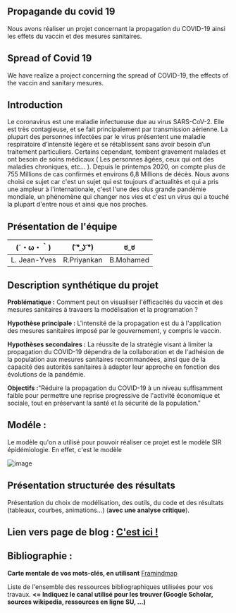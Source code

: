 ## Propagande du covid 19

Nous avons réaliser un projet concernant la propagation du COVID-19 ainsi les effets du vaccin et des mesures sanitaires.

## Spread of Covid 19

We have realize a project concerning the spread of COVID-19, the effects of the vaccin and sanitary mesures.

## Introduction 

Le coronavirus est une maladie infectueuse due au virus SARS-CoV-2. Elle est très contagieuse, et se fait principalement par transmission aérienne. La plupart des personnes infectées par le virus présentent une maladie respiratoire d’intensité légère et se rétablissent sans avoir besoin d’un traitement particuliers. Certains cependant, tombent gravement malades et ont besoin de soins médicaux ( Les personnes âgées, ceux qui ont des maladies chroniques, etc... ). Depuis le printemps 2020, on compte plus de 755 Millions de cas confirmés et environs 6,8 Millions de décès. Nous avons choisi ce sujet car c'est un sujet qui est toujours d'actualités et qui a pris une ampleur à l'internationale, c'est l'une des olus grande pandémie mondiale, un phénomène qui changer nos vies et c'est un virus qui a touché la plupart d'entre nous et ainsi que nos proches.

## Présentation de l'équipe


|(´・ω・｀)| ( ͡° ͜ʖ ͡°) | ಠ_ಠ |
|-----|--|--|
| L. Jean-Yves | R.Priyankan | B.Mohamed  |



## Description synthétique du projet

**Problématique :** Comment peut on visualiser l'éfficacités du vaccin et des mesures sanitaires à travaers la modélisation et la programation ?

**Hypothèse principale :** L'intensité de la propagation est du à l'application des mesures sanitaires imposé par le gouvernement, y compris le vaccin.

**Hypothèses secondaires :** La réussite de la stratégie visant à limiter la propagation du COVID-19 dépendra de la collaboration et de l'adhésion de la population aux mesures sanitaires recommandées, ainsi que de la capacité des autorités sanitaires à adapter leur approche en fonction des évolutions de la pandémie.

**Objectifs :**"Réduire la propagation du COVID-19 à un niveau suffisamment faible pour permettre une reprise progressive de l'activité économique et sociale, tout en préservant la santé et la sécurité de la population."

## Modéle :

Le modèle qu'on a utilisé pour pouvoir réaliser ce projet est le modèle SIR épidémiologie. En effet, c'est le modèle

![image](https://user-images.githubusercontent.com/125459115/234911165-3c838a9d-35a4-46c9-b918-960fb9d576bf.png)

## Présentation structurée des résultats

Présentation du choix de modélisation, des outils, du code et des résultats (tableaux, courbes, animations...) (**avec une analyse critique**).

## Lien vers page de blog : <a href="blog.md"> C'est ici ! </a>

## Bibliographie :

**Carte mentale de vos mots-clés, en utilisant** <a href="https://framindmap.org/mindmaps/index.html">Framindmap </a> 

Liste de l'ensemble des ressources bibliographiques utilisées pour vos travaux. **<= Indiquez le canal utilisé pour les trouver (Google Scholar, sources wikipedia, ressources en ligne SU, ...)**
